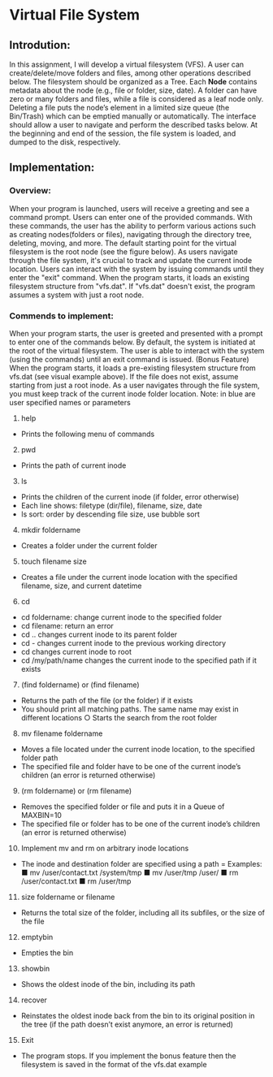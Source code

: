 # Virtual File System

## Introdution:

In this assignment, I will develop a virtual filesystem (VFS). A user can create/delete/move folders and files, among other operations described below. The filesystem should be organized as a Tree. Each **Node** contains metadata about the node (e.g., file or folder, size, date). A folder can have zero or many folders and files, while a file is considered as a leaf node only. Deleting a file puts the node’s element in a limited size queue (the Bin/Trash) which can be emptied manually or automatically. The interface should allow a user to navigate and perform the described tasks below. At the beginning and end of the session, the file system is loaded, and dumped to the disk, respectively.
## Implementation:

### Overview:

When your program is launched, users will receive a greeting and see a command prompt. Users can enter one of the provided commands. With these commands, the user has the ability to perform various actions such as creating nodes(folders or files), navigating through the directory tree, deleting, moving, and more. The default starting point for the virtual filesystem is the root node (see the figure below). As users navigate through the file system, it's crucial to track and update the current inode location. Users can interact with the system by issuing commands until they enter the "exit" command. When the program starts, it loads an existing filesystem structure from "vfs.dat". If "vfs.dat" doesn't exist, the program assumes a system with just a root node.

### Commends to implement:

When your program starts, the user is greeted and presented with a prompt to enter one of the commands below. By default, the system is initiated at the root of the virtual filesystem. The user is able to interact with the system (using the commands) until an exit command is issued.
(Bonus Feature) When the program starts, it loads a pre-existing filesystem structure from vfs.dat (see visual example above). If the file does not exist, assume starting from just a root inode.
As a user navigates through the file system, you must keep track of the current inode folder location.
Note: in blue are user specified names or parameters
1. help
 - Prints the following menu of commands
2. pwd
 - Prints the path of current inode
3. ls
 - Prints the children of the current inode (if folder, error otherwise)
 - Each line shows: filetype (dir/file), filename, size, date
 - ls sort: order by descending file size, use bubble sort
4. mkdir foldername
 - Creates a folder under the current folder
5. touch filename size
 - Creates a file under the current inode location with the specified filename, size, and current datetime
6. cd
 - cd foldername: change current inode to the specified folder
 - cd filename: return an error
 - cd .. changes current inode to its parent folder
 - cd - changes current inode to the previous working directory
 - cd changes current inode to root
 - cd /my/path/name changes the current inode to the specified path if it exists
7. (find foldername) or (find filename) 
 - Returns the path of the file (or the folder) if it exists
 - You should print all matching paths. The same name may exist in different locations ○ Starts the search from the root folder
8. mv filename foldername 
 - Moves a file located under the current inode location, to the specified folder path
 - The specified file and folder have to be one of the current inode’s children (an error is returned otherwise)
9. (rm foldername) or (rm filename)
 - Removes the specified folder or file and puts it in a Queue of MAXBIN=10
 - The specified file or folder has to be one of the current inode’s children (an error is returned otherwise)
10. Implement mv and rm on arbitrary inode locations 
 - The inode and destination folder are specified using a path
 = Examples:
   ■ mv /user/contact.txt /system/tmp ■ mv /user/tmp /user/
   ■ rm /user/contact.txt
   ■ rm /user/tmp
11. size foldername or filename
 - Returns the total size of the folder, including all its subfiles, or the size of the file
12. emptybin
 - Empties the bin
13. showbin
 - Shows the oldest inode of the bin, including its path
14. recover 
 - Reinstates the oldest inode back from the bin to its original position in the tree (if the path doesn’t exist anymore, an error is returned)
15. Exit
 - The program stops. If you implement the bonus feature then the filesystem is saved in the format of the vfs.dat example


